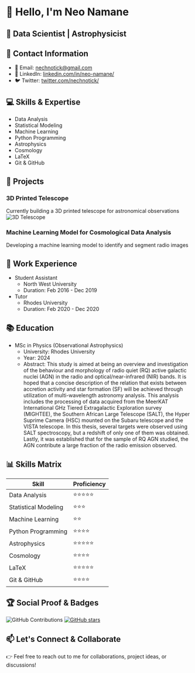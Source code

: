 # 👋 Hello, I'm Neo Namane

## 🌟 Data Scientist | Astrophysicist

## 📧 Contact Information
- 📧 Email: nechnotick@gmail.com
- 🔗 LinkedIn: [linkedin.com/in/neo-namane/](https://www.linkedin.com/in/neo-namane/)
- 🐦 Twitter: [twitter.com/nechnotick/](https://twitter.com/nechnotick/)

## 💻 Skills & Expertise
- Data Analysis
- Statistical Modeling
- Machine Learning
- Python Programming
- Astrophysics
- Cosmology
- LaTeX
- Git & GitHub

## 🚀 Projects
### 3D Printed Telescope
Currently building a 3D printed telescope for astronomical observations
![3D Telescope](/img/20240317_115442.jpg)

### Machine Learning Model for Cosmological Data Analysis
Developing a machine learning model to identify and segment radio images

## 🌟 Work Experience
- Student Assistant
  - North West University
  - Duration: Feb 2016 - Dec 2019
- Tutor
  - Rhodes University
  - Duration: Feb 2020 - Dec 2020

## 📚 Education
- MSc in Physics (Observational Astrophysics)
  - University: Rhodes University
  - Year: 2024
  - Abstract: This study is aimed at being an overview and investigation of the behaviour and morphology of radio quiet (RQ) active galactic nuclei (AGN) in the radio and optical/near-infrared (NIR) bands. It is hoped that a concise description of the relation that exists between accretion activity and star formation (SF) will be achieved through utilization of multi-wavelength astronomy analysis. This analysis includes the processing of data acquired from the MeerKAT International GHz Tiered Extragalactic Exploration survey (MIGHTEE), the Southern African Large Telescope (SALT), the Hyper Suprime Camera (HSC) mounted on the Subaru telescope and the VISTA telescope. In this thesis, several targets were observed using SALT spectroscopy, but a redshift of only one of them was obtained. Lastly, it was established that for the sample of RQ AGN studied, the AGN contribute a large fraction of the radio emission observed.

## 📊 Skills Matrix
| Skill                | Proficiency |
|----------------------|-------------|
| Data Analysis        | ⭐️⭐️⭐️⭐️⭐️  |
| Statistical Modeling | ⭐️⭐️⭐️      |
| Machine Learning     | ⭐️⭐️        |
| Python Programming   | ⭐️⭐️⭐️⭐️    |
| Astrophysics         | ⭐️⭐️⭐️⭐️⭐️  |
| Cosmology            | ⭐️⭐️⭐️⭐️    |
| LaTeX                | ⭐️⭐️⭐️⭐️⭐️  |
| Git & GitHub         | ⭐️⭐️⭐️⭐️    |

## 🏆 Social Proof & Badges
![GitHub Contributions](https://img.shields.io/github/contributions/yourusername)
[![GitHub stars](https://img.shields.io/github/stars/yourusername)](https://github.com/yourusername)

## 📫 Let's Connect & Collaborate
👉 Feel free to reach out to me for collaborations, project ideas, or discussions!


<!---
nechnotick/nechnotick is a ✨ special ✨ repository because its `README.md` (this file) appears on your GitHub profile.
You can click the Preview link to take a look at your changes.
--->
